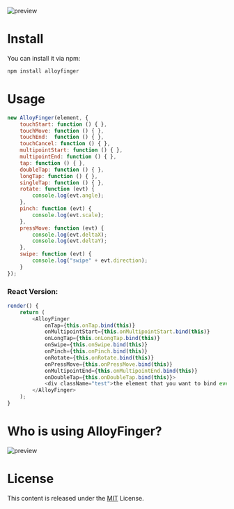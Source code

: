 ![preview](http://alloyteam.github.io/AlloyFinger/alloyfinger.png)

# Install

You can install it via npm:

```html
npm install alloyfinger
```

# Usage

```js
new AlloyFinger(element, {
    touchStart: function () { },
    touchMove: function () { },
    touchEnd:  function () { },
    touchCancel: function () { },
    multipointStart: function () { },
    multipointEnd: function () { },
    tap: function () { },
    doubleTap: function () { },
    longTap: function () { },
    singleTap: function () { },
    rotate: function (evt) {
        console.log(evt.angle);
    },
    pinch: function (evt) {
        console.log(evt.scale);
    },
    pressMove: function (evt) {
        console.log(evt.deltaX);
        console.log(evt.deltaY);
    },
    swipe: function (evt) {
        console.log("swipe" + evt.direction);
    }
});
```

### React Version:

```js
render() {
    return (
        <AlloyFinger
            onTap={this.onTap.bind(this)}
            onMultipointStart={this.onMultipointStart.bind(this)}
            onLongTap={this.onLongTap.bind(this)}
            onSwipe={this.onSwipe.bind(this)}
            onPinch={this.onPinch.bind(this)}
            onRotate={this.onRotate.bind(this)}
            onPressMove={this.onPressMove.bind(this)}
            onMultipointEnd={this.onMultipointEnd.bind(this)}
            onDoubleTap={this.onDoubleTap.bind(this)}>
            <div className="test">the element that you want to bind event</div>
        </AlloyFinger>
    );
}
```

# Who is using AlloyFinger?

![preview](http://sqimg.qq.com/qq_product_operations/im/qqlogo/imlogo.png)

# License
This content is released under the [MIT](http://opensource.org/licenses/MIT) License.
